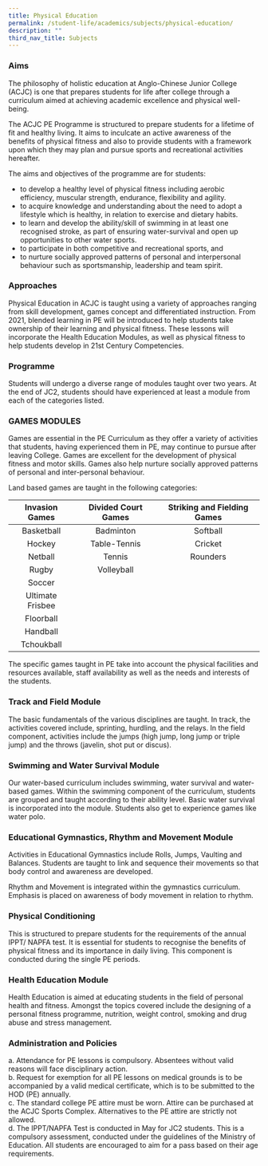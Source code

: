 ```yaml
---
title: Physical Education
permalink: /student-life/academics/subjects/physical-education/
description: ""
third_nav_title: Subjects
---
```

### Aims


The philosophy of holistic education at Anglo-Chinese Junior College (ACJC) is one that prepares students for life after college through a curriculum aimed at achieving academic excellence and physical well-being.

  

The ACJC PE Programme is structured to prepare students for a lifetime of fit and healthy living. It aims to inculcate an active awareness of the benefits of physical fitness and also to provide students with a framework upon which they may plan and pursue sports and recreational activities hereafter.

  

The aims and objectives of the programme are for students:

*   to develop a healthy level of physical fitness including aerobic efficiency, muscular strength, endurance, flexibility and agility.
*   to acquire knowledge and understanding about the need to adopt a lifestyle which is healthy, in relation to exercise and dietary habits.
*   to learn and develop the ability/skill of swimming in at least one recognised stroke, as part of ensuring water-survival and open up opportunities to other water sports.
*   to participate in both competitive and recreational sports, and
*   to nurture socially approved patterns of personal and interpersonal behaviour such as sportsmanship, leadership and team spirit.

  

### Approaches


Physical Education in ACJC is taught using a variety of approaches ranging from skill development, games concept and differentiated instruction. From 2021, blended learning in PE will be introduced to help students take ownership of their learning and physical fitness. These lessons will incorporate the Health Education Modules, as well as physical fitness to help students develop in 21st Century Competencies.

  

### Programme


Students will undergo a diverse range of modules taught over two years. At the end of JC2, students should have experienced at least a module from each of the categories listed.

  

### GAMES MODULES


Games are essential in the PE Curriculum as they offer a variety of activities that students, having experienced them in PE, may continue to pursue after leaving College. Games are excellent for the development of physical fitness and motor skills. Games also help nurture socially approved patterns of personal and inter-personal behaviour.


Land based games are taught in the following categories:

|  Invasion Games  | Divided Court Games | Striking and Fielding Games |
|:----------------:|:-------------------:|:---------------------------:|
|    Basketball    |      Badminton      |           Softball          |
|      Hockey      |     Table-Tennis    |           Cricket           |
|      Netball     |        Tennis       |           Rounders          |
|       Rugby      |      Volleyball     |                             |
|      Soccer      |                     |                             |
| Ultimate Frisbee |                     |                             |
|     Floorball    |                     |                             |
|     Handball     |                     |                             |
|    Tchoukball    |                     |                             |


The specific games taught in PE take into account the physical facilities and resources available, staff availability as well as the needs and interests of the students.


### Track and Field Module


The basic fundamentals of the various disciplines are taught. In track, the activities covered include, sprinting, hurdling, and the relays. In the field component, activities include the jumps (high jump, long jump or triple jump) and the throws (javelin, shot put or discus).  

  

### Swimming and Water Survival Module


Our water-based curriculum includes swimming, water survival and water-based games. Within the swimming component of the curriculum, students are grouped and taught according to their ability level. Basic water survival is incorporated into the module. Students also get to experience games like water polo.  

  

### Educational Gymnastics, Rhythm and Movement Module


Activities in Educational Gymnastics include Rolls, Jumps, Vaulting and Balances. Students are taught to link and sequence their movements so that body control and awareness are developed.  

  

Rhythm and Movement is integrated within the gymnastics curriculum. Emphasis is placed on awareness of body movement in relation to rhythm.

  

### Physical Conditioning


This is structured to prepare students for the requirements of the annual IPPT/ NAPFA test. It is essential for students to recognise the benefits of physical fitness and its importance in daily living. This component is conducted during the single PE periods.  

  

### Health Education Module


Health Education is aimed at educating students in the field of personal health and fitness. Amongst the topics covered include the designing of a personal fitness programme, nutrition, weight control, smoking and drug abuse and stress management.  

  

### Administration and Policies


a.  Attendance for PE lessons is compulsory. Absentees without valid reasons will face disciplinary action. <br>
b.  Request for exemption for all PE lessons on medical grounds is to be accompanied by a valid medical certificate, which is to be submitted to the HOD (PE) annually. <br>
c.  The standard college PE attire must be worn. Attire can be purchased at the ACJC Sports Complex. Alternatives to the PE attire are strictly not allowed. <br>
d.  The IPPT/NAPFA Test is conducted in May for JC2 students. This is a compulsory assessment, conducted under the guidelines of the Ministry of Education. All students are encouraged to aim for a pass based on their age requirements.